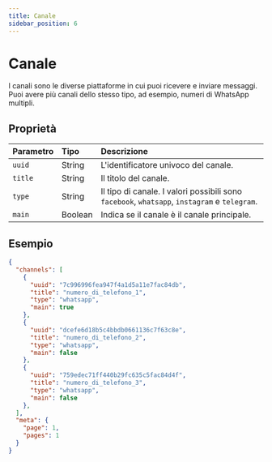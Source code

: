 ```yaml
---
title: Canale
sidebar_position: 6
---
```


# Canale

I canali sono le diverse piattaforme in cui puoi ricevere e inviare messaggi. Puoi avere più canali dello stesso tipo, ad esempio, numeri di WhatsApp multipli.

## Proprietà

| Parametro | Tipo    | Descrizione                                                                                     |
| :-------- | :------ | :---------------------------------------------------------------------------------------------- |
| `uuid`    | String  | L'identificatore univoco del canale.                                                             |
| `title`   | String  | Il titolo del canale.                                                                           |
| `type`    | String  | Il tipo di canale. I valori possibili sono `facebook`, `whatsapp`, `instagram` e `telegram`.   |
| `main`    | Boolean | Indica se il canale è il canale principale.                                                      |

## Esempio

```json title=response.json
{
  "channels": [
    {
      "uuid": "7c996996fea947f4a1d5a11e7fac84db",
      "title": "numero_di_telefono_1",
      "type": "whatsapp",
      "main": true
    },
    {
      "uuid": "dcefe6d18b5c4bbdb0661136c7f63c8e",
      "title": "numero_di_telefono_2",
      "type": "whatsapp",
      "main": false
    },
    {
      "uuid": "759edec71ff440b29fc635c5fac84d4f",
      "title": "numero_di_telefono_3",
      "type": "whatsapp",
      "main": false
    },
  ],
  "meta": {
    "page": 1,
    "pages": 1
  }
}
```